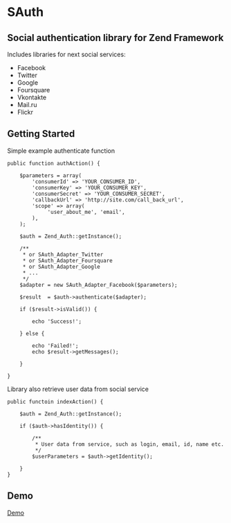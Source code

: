 SAuth
=====

Social authentication library for Zend Framework
-----------------------------------------------

Includes libraries for next social services:

* Facebook
* Twitter
* Google
* Foursquare
* Vkontakte
* Mail.ru
* Flickr

Getting Started
---------------

Simple example authenticate function

    public function authAction() {
        
        $parameters = array(
            'consumerId' => 'YOUR_CONSUMER_ID',
            'consumerKey' => 'YOUR_CONSUMER_KEY',
            'consumerSecret' => 'YOUR_CONSUMER_SECRET',
            'callbackUrl' => 'http://site.com/call_back_url',
            'scope' => array(
                 'user_about_me', 'email',
            ),
        );
        
        $auth = Zend_Auth::getInstance();

        /**
         * or SAuth_Adapter_Twitter
         * or SAuth_Adapter_Foursquare
         * or SAuth_Adapter_Google
         * ...
         */
        $adapter = new SAuth_Adapter_Facebook($parameters);
        
        $result  = $auth->authenticate($adapter);
        
        if ($result->isValid()) {
            
            echo 'Success!';
            
        } else {
            
            echo 'Failed!';
            echo $result->getMessages();
            
        }
        
    }
   
Library also retrieve user data from social service

    public functoin indexAction() {
        
        $auth = Zend_Auth::getInstance();
        
        if ($auth->hasIdentity()) {
                
            /**
             * User data from service, such as login, email, id, name etc.
             */
            $userParameters = $auth->getIdentity();
        
        }
    }
    
Demo
----

[Demo](http://dnixa.com/sauth/demos/public_html/)

